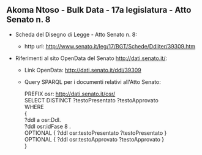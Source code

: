 ## Akoma Ntoso - Bulk Data - 17a legislatura - Atto Senato n. 8 ##

* Scheda del Disegno di Legge - Atto Senato n. 8:
	* http url: http://www.senato.it/leg/17/BGT/Schede/Ddliter/39309.htm

* Riferimenti al sito OpenData del Senato http://dati.senato.it/:
	* Link OpenData: http://dati.senato.it/ddl/39309
	* Query SPARQL per i documenti relativi all'Atto Senato:

        PREFIX osr: <http://dati.senato.it/osr/>  
		SELECT DISTINCT ?testoPresentato ?testoApprovato  
		WHERE  
		{  
		    ?ddl a osr:Ddl.  
		    ?ddl osr:idFase 8 .  
		    OPTIONAL { ?ddl osr:testoPresentato ?testoPresentato }  
		    OPTIONAL { ?ddl osr:testoApprovato ?testoApprovato }  
		}
		